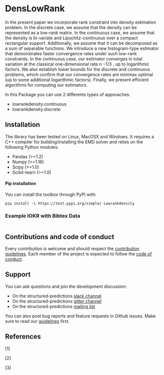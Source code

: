 # DensLowRank
In the present paper we incorporate rank constraint into density estimation problem. In the
discrete case, we assume that the density can be represented as a low-rank matrix. In the continuous case, we assume that the density is bi-variate and Lipschitz-continuous over a compact
rectangular support. Additionally, we assume that it can be decomposed as a sum of separable
functions. We introduce a new histogram-type estimator that demonstrates faster convergence
rates under such low-rank constraints. In the continuous case, our estimator converges in total
variation at the classical one-dimensional rate n
−1/3
, up to logarithmic factors. We also establish
lower bounds for the discrete and continuous problems, which confirm that our convergence rates
are minimax optimal (up to some additional logarithmic factors). Finally, we present efficient
algorithms for computing our estimators.

In this Package you can use 2 differents types of approaches:

* lowrankdensity.continuous
* lowrankdensity.discrete


## Installation

The library has been tested on Linux, MacOSX and Windows. It requires a C++ compiler for building/installing the EMD solver and relies on the following Python modules:

- Pandas (>=1.2)
- Numpy (>=1.16)
- Scipy (>=1.0)
- Scikit-learn (>=1.0) 

#### Pip installation


You can install the toolbox through PyPI with:

```console
pip install -i https://test.pypi.org/simple/ Lowrankdensity
```



### Example IOKR with Bibtex Data

```python


```


## Contributions and code of conduct

Every contribution is welcome and should respect the [contribution guidelines](.github/CONTRIBUTING.md). Each member of the project is expected to follow the [code of conduct](.github/CODE_OF_CONDUCT.md).

## Support

You can ask questions and join the development discussion:

* On the structured-predictions [slack channel]()
* On the structured-predictions [gitter channel]()
* On the structured-predictions [mailing list]()

You can also post bug reports and feature requests in Github issues. Make sure to read our [guidelines](.github/CONTRIBUTING.md) first.

## References

[1] 

[2] 

[3] 
